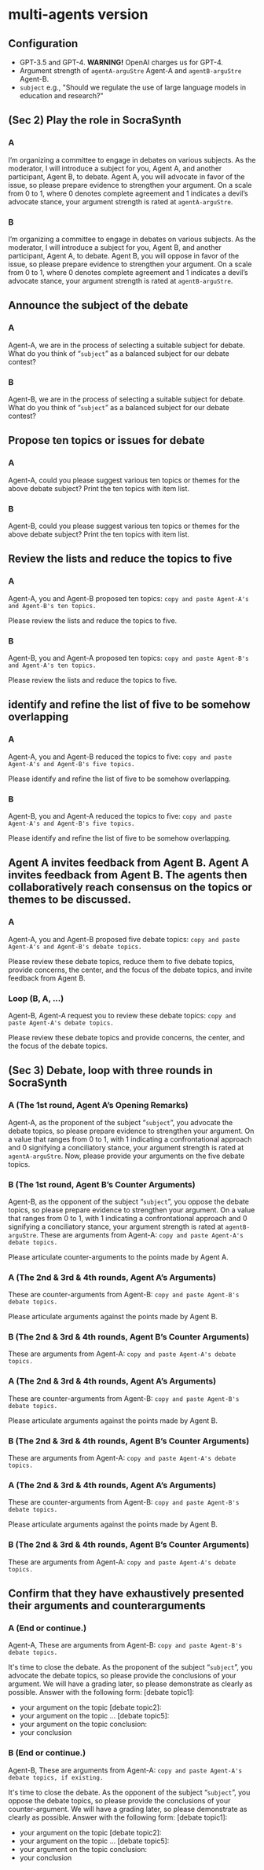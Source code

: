 # multi-agents version

## Configuration

- GPT-3.5 and GPT-4. **WARNING!** OpenAI charges us for GPT-4.
- Argument strength of `agentA-arguStre` Agent-A and `agentB-arguStre` Agent-B.
- `subject` e.g., "Should we regulate the use of large language models in education and research?"

## (Sec 2) Play the role in SocraSynth
### A
I’m organizing a committee to engage in debates on various subjects. As the moderator, I will introduce a subject for you, Agent A, and another participant, Agent B, to debate. Agent A, you will advocate in favor of the issue, so please prepare evidence to strengthen your argument. On a scale from 0 to 1, where 0 denotes complete agreement and 1 indicates a devil’s advocate stance, your argument strength is rated at `agentA-arguStre`.
### B
I’m organizing a committee to engage in debates on various subjects. As the moderator, I will introduce a subject for you, Agent B, and another participant, Agent A, to debate. Agent B, you will oppose in favor of the issue, so please prepare evidence to strengthen your argument. On a scale from 0 to 1, where 0 denotes complete agreement and 1 indicates a devil’s advocate stance, your argument strength is rated at `agentB-arguStre`.

## Announce the subject of the debate
### A
Agent-A, we are in the process of selecting a suitable subject for debate. What do you think of “`subject`” as a balanced subject for our debate contest?
### B
Agent-B, we are in the process of selecting a suitable subject for debate. What do you think of “`subject`” as a balanced subject for our debate contest?

## Propose ten topics or issues for debate
### A
Agent-A, could you please suggest various ten topics or themes for the above debate subject?
Print the ten topics with item list.
### B
Agent-B, could you please suggest various ten topics or themes for the above debate subject?
Print the ten topics with item list.

## Review the lists and reduce the topics to five
### A
Agent-A, you and Agent-B proposed ten topics:
`copy and paste Agent-A's and Agent-B's ten topics.`

Please review the lists and reduce the topics to five.
### B
Agent-B, you and Agent-A proposed ten topics:
`copy and paste Agent-B's and Agent-A's ten topics.`

Please review the lists and reduce the topics to five.

## identify and refine the list of five to be somehow overlapping
### A
Agent-A, you and Agent-B reduced the topics to five:
`copy and paste Agent-A's and Agent-B's five topics.`

Please identify and refine the list of five to be somehow overlapping.  
### B
Agent-B, you and Agent-A reduced the topics to five:
`copy and paste Agent-A's and Agent-B's five topics.`

Please identify and refine the list of five to be somehow overlapping.

## Agent A invites feedback from Agent B. Agent A invites feedback from Agent B. The agents then collaboratively reach consensus on the topics or themes to be discussed.
### A
Agent-A, you and Agent-B proposed five debate topics:
`copy and paste Agent-A's and Agent-B's debate topics.`

Please review these debate topics, reduce them to five debate topics, provide concerns, the center, and the focus of the debate topics, and invite feedback from Agent B.
### Loop (B, A, ...)
Agent-B, Agent-A request you to review these debate topics:
`copy and paste Agent-A's debate topics.`

Please review these debate topics and provide concerns, the center, and the focus of the debate topics.

## (Sec 3) Debate, loop with three rounds in SocraSynth
### A (The 1st round, Agent A’s Opening Remarks)
Agent-A, as the proponent of the subject “`subject`”, you advocate the debate topics, so please prepare evidence to strengthen your argument. On a value that ranges from 0 to 1, with 1 indicating a confrontational approach and 0 signifying a conciliatory stance, your argument strength is rated at `agentA-arguStre`. Now, please provide your arguments on the five debate topics.
### B (The 1st round, Agent B’s Counter Arguments)
Agent-B, as the opponent of the subject “`subject`”, you oppose the debate topics, so please prepare evidence to strengthen your argument. On a value that ranges from 0 to 1, with 1 indicating a confrontational approach and 0 signifying a conciliatory stance, your argument strength is rated at `agentB-arguStre`. 
These are arguments from Agent-A:
`copy and paste Agent-A's debate topics.`

Please articulate counter-arguments to the points made by Agent A.
### A (The 2nd & 3rd & 4th rounds, Agent A’s Arguments)
These are counter-arguments from Agent-B:
`copy and paste Agent-B's debate topics.`

Please articulate arguments against the points made by Agent B.
### B (The 2nd & 3rd & 4th rounds, Agent B’s Counter Arguments)
These are arguments from Agent-A:
`copy and paste Agent-A's debate topics.`

### A (The 2nd & 3rd & 4th rounds, Agent A’s Arguments)
These are counter-arguments from Agent-B:
`copy and paste Agent-B's debate topics.`

Please articulate arguments against the points made by Agent B.
### B (The 2nd & 3rd & 4th rounds, Agent B’s Counter Arguments)
These are arguments from Agent-A:
`copy and paste Agent-A's debate topics.`

### A (The 2nd & 3rd & 4th rounds, Agent A’s Arguments)
These are counter-arguments from Agent-B:
`copy and paste Agent-B's debate topics.`

Please articulate arguments against the points made by Agent B.
### B (The 2nd & 3rd & 4th rounds, Agent B’s Counter Arguments)
These are arguments from Agent-A:
`copy and paste Agent-A's debate topics.`

## Confirm that they have exhaustively presented their arguments and counterarguments
### A (End or continue.)
Agent-A, These are arguments from Agent-B:
`copy and paste Agent-B's debate topics.`

It's time to close the debate. As the proponent of the subject “`subject`”, you advocate the debate topics, so please provide the conclusions of your argument. We will have a grading later, so please demonstrate as clearly as possible. Answer with the following form:
[debate topic1]:
- your argument on the topic
[debate topic2]:
- your argument on the topic
...
[debate topic5]:
- your argument on the topic
conclusion:
- your conclusion
### B (End or continue.)
Agent-B, These are arguments from Agent-A:
  `copy and paste Agent-A's debate topics, if existing.`

It's time to close the debate. As the opponent of the subject “`subject`”, you oppose the debate topics, so please provide the conclusions of your counter-argument. We will have a grading later, so please demonstrate as clearly as possible. Answer with the following form:
[debate topic1]:
- your argument on the topic
[debate topic2]:
- your argument on the topic
...
[debate topic5]:
- your argument on the topic
conclusion:
- your conclusion

